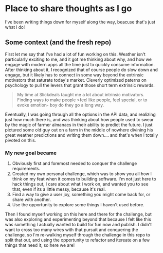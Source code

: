 # Place to share thoughts as I go

I've been writing things down for myself along the way, beacuse that's just what I do!

## Some context (and the fresh repo)

First let me say that I've had a lot of fun working on this. Weather isn't particularly exciting to me, and it got me thinking about why, and how we engage with modern apps all the time just to quickly consume information. After thinking about it, I recognized that of course people do slow down and engage, but it likely has to connect in some way beyond the extrinsic motivators that saturate today's market. Cleverly optimized paterns on psychology to pull the levers that grant those short term extrinsic rewards.

> My time at Slickdeals taught me a lot about intrinsic motivators. Finding ways to make people >feel like people, feel special, or to evoke emotion- boy do they go a long way.

Eventually, I was going through all the options in the API data, and realizing just how much there is, and was thinking about how people used to swear by the magic of farmer almanacs in their ability to predict the future. I just pictured some old guy out on a farm in the middle of nowhere divining his great weather predictions and writing them down.... and that's when I totally pivoted on this.

### My new goal became

1. Obviously first and foremost needed to conquer the challenge requirements.
2. Created my own personal challenge, which was to show you all how I think on my feat when it comes to building software. I'm not just here to hack things out, I care about what I work on, and wanted you to see that, even if its a little messy, because it's real.
3. Find a way to give a user joy, something you might come back for, or share with another.
4. Use the opportunity to explore some things I haven't used before.

Then I found myself working on this here and there for the challenge, but was also exploring and experimenting beyond that because I felt like this was something I actually wanted to build for fun now and publish. I didn't want to cross too many wires with that pursuit and conquering the challenge, so I'm re-walking myself through the challenge in this repo to split that out, and using the opportunity to refactor and itereate on a few things that need it, so here we are!
